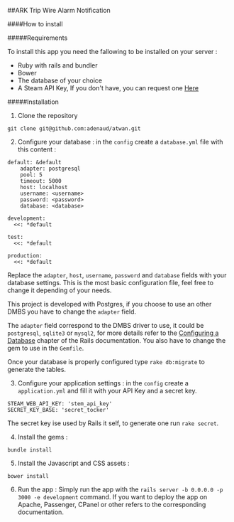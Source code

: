 ##ARK Trip Wire Alarm Notification


####How to install

#####Requirements

To install this app you need the fallowing to be installed on your server :
* Ruby with rails and bundler
* Bower
* The database of your choice 
* A Steam API Key, If you don't have, you can request one  [Here](https://steamcommunity.com/dev/apikey)

#####Installation


1) Clone the repository


```
git clone git@github.com:adenaud/atwan.git
```

2) Configure your database : in the ```config```  create a ```database.yml``` file with this content :

```
default: &default
    adapter: postgresql
    pool: 5
    timeout: 5000
    host: localhost
    username: <username>
    password: <password>
    database: <database>
    
development:
  <<: *default

test:
  <<: *default

production:
  <<: *default
```

Replace the ```adapter```, ```host```, ```username```, ```password``` and ```database``` fields with your database settings.
This is the most basic configuration file, feel free to change it depending of your needs. 

This project is developed with Postgres, if you choose to use an other DMBS you have to change the ```adapter``` field.

The ```adapter``` field correspond to the DMBS driver to use, it could be  ```postgresql```, ```sqlite3``` or ```mysql2```, for more details refer to the [Configuring a Database](http://edgeguides.rubyonrails.org/configuring.html#configuring-a-database) chapter of the Rails documentation.
You also have to change the gem to use in the ```Gemfile```.

Once your database is properly configured type ```rake db:migrate``` to generate the tables.

3) Configure your application settings : in the ```config```  create a ```application.yml``` and fill it with your API Key and a secret key.

```
STEAM_WEB_API_KEY: 'stem_api_key'
SECRET_KEY_BASE: 'secret_tocker'
```
The secret key ise used by Rails it self, to generate one run ```rake secret```.

4) Install the gems :

```
bundle install
```

5) Install the Javascript and CSS assets :

```
bower install
```

6) Run the app :
Simply run the app with the ```rails server -b 0.0.0.0 -p 3000 -e development``` command.
If you want to deploy the app on Apache, Passenger, CPanel or other refers to the corresponding documentation.




